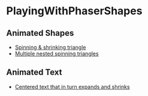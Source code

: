 # PlayingWithPhaserShapes

<h2>Animated Shapes</h2>
<ul>
  <li>
    <a href="https://rikkokiri.github.io/PlayingWithPhaserShapes/SpinningShrinkingTriangle.html">Spinning &amp; shrinking triangle</a>
  </li>
  <li>
    <a href="https://rikkokiri.github.io/PlayingWithPhaserShapes/MultipleSpinningTriangles.html">Multiple nested spinning triangles</a>
  </li>
</ul>

<h2>Animated Text</h2>
<ul>
  <li>
    <a href="https://rikkokiri.github.io/PlayingWithPhaserShapes/textChangingSize.html">Centered text that in turn expands and shrinks</a>
  </li>
</ul>
